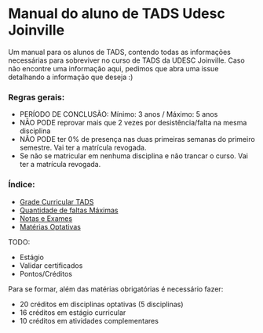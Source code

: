 # Manual do aluno de TADS Udesc Joinville
Um manual para os alunos de TADS, contendo todas as informações necessárias para sobreviver no curso de TADS da UDESC Joinville.
Caso não encontre uma informação aqui, pedimos que abra uma issue detalhando a informação que deseja :)

### Regras gerais:
- PERÍODO DE CONCLUSÃO: Mínimo: 3 anos / Máximo: 5 anos
- NÃO PODE reprovar mais que 2 vezes por desistência/falta na mesma disciplina
- NÃO PODE ter 0% de presença nas duas primeiras semanas do primeiro semestre. Vai ter a matrícula revogada.
- Se não se matricular em nenhuma disciplina e não trancar o curso. Vai ter a matrícula revogada.

### Índice:
- [Grade Curricular TADS](https://github.com/JohannBandelow/manual-do-aluno-tads-udesc/blob/main/grade-curricular.md)
- [Quantidade de faltas Máximas](https://github.com/JohannBandelow/manual-do-aluno-tads-udesc/blob/main/quantidade-faltas.md)
- [Notas e Exames](https://github.com/JohannBandelow/manual-do-aluno-tads-udesc/blob/main/notas-e-exame.md)
- [Matérias Optativas](https://github.com/JohannBandelow/manual-do-aluno-tads-udesc/blob/main/optativas.md)


TODO:
- Estágio
- Validar certificados
- Pontos/Créditos

Para se formar, além das matérias obrigatórias é necessário fazer:
- 20 créditos em disciplinas optativas (5 disciplinas)
- 16 créditos em estágio curricular
- 10 créditos em atividades complementares
